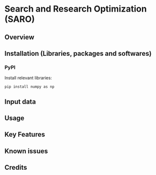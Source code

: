 # Search and Research Optimization (SARO)

## Overview

## Installation (Libraries, packages and softwares)
### PyPI
Install relevant libraries:
```
pip install numpy as np
```
## Input data

## Usage

## Key Features

## Known issues

## Credits
